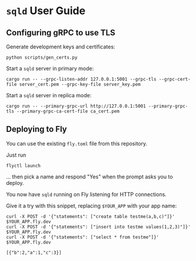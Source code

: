 # `sqld` User Guide

## Configuring gRPC to use TLS

Generate development keys and certificates:

```console
python scripts/gen_certs.py
```

Start a `sqld` server in primary mode:

```console
cargo run -- --grpc-listen-addr 127.0.0.1:5001 --grpc-tls --grpc-cert-file server_cert.pem --grpc-key-file server_key.pem
```

Start a `sqld` server in replica mode:

```console
cargo run -- --primary-grpc-url http://127.0.0.1:5001 --primary-grpc-tls --primary-grpc-ca-cert-file ca_cert.pem 
```

## Deploying to Fly

You can use the existing `fly.toml` file from this repository.

Just run
```console
flyctl launch
```
... then pick a name and respond "Yes" when the prompt asks you to deploy.

You now have `sqld` running on Fly listening for HTTP connections.

Give it a try with this snippet, replacing `$YOUR_APP` with your app name:
```
curl -X POST -d '{"statements": ["create table testme(a,b,c)"]}' $YOUR_APP.fly.dev
curl -X POST -d '{"statements": ["insert into testme values(1,2,3)"]}' $YOUR_APP.fly.dev
curl -X POST -d '{"statements": ["select * from testme"]}' $YOUR_APP.fly.dev
```
```
[{"b":2,"a":1,"c":3}]
```
